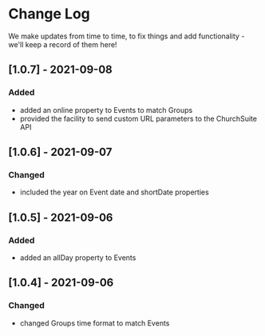 # Change Log

We make updates from time to time, to fix things and add functionality - we'll keep a record of them here!

## [1.0.7] - 2021-09-08

### Added

- added an online property to Events to match Groups
- provided the facility to send custom URL parameters to the ChurchSuite API

## [1.0.6] - 2021-09-07

### Changed

- included the year on Event date and shortDate properties

## [1.0.5] - 2021-09-06

### Added

- added an allDay property to Events

## [1.0.4] - 2021-09-06

### Changed

- changed Groups time format to match Events
